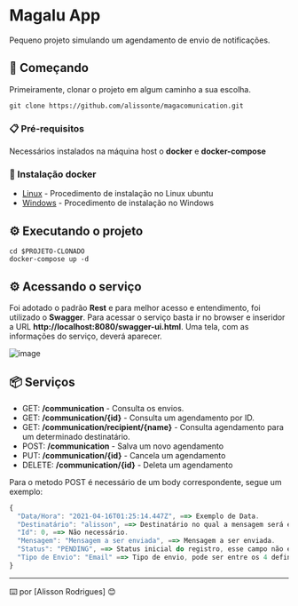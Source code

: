 # Magalu App

Pequeno projeto simulando um agendamento de envio de notificações.

## 🚀 Começando

Primeiramente, clonar o projeto em algum caminho a sua escolha.
```
git clone https://github.com/alissonte/magacomunication.git
```

### 📋 Pré-requisitos

Necessários instalados na máquina host o **docker** e **docker-compose**

### 🔧 Instalação docker

* [Linux](https://docs.docker.com/engine/install/ubuntu/) - Procedimento de instalação no Linux ubuntu
* [Windows](https://docs.docker.com/docker-for-windows/install/) - Procedimento de instalação no Windows

## ⚙️ Executando o projeto

```
cd $PROJETO-CLONADO
docker-compose up -d
```

## ⚙️ Acessando o serviço
Foi adotado o padrão **Rest** e para melhor acesso e entendimento, foi utilizado o **Swagger**. Para acessar o serviço basta ir no browser e inseridor a URL
**http://localhost:8080/swagger-ui.html**. Uma tela, com as informações do serviço, deverá aparecer.

![image](https://user-images.githubusercontent.com/585455/114957888-4b15a900-9e38-11eb-9a36-8d38e76a1996.png)

## 📦 Serviços

* GET: **/communication** - Consulta os envios.
* GET: **/communication/{id}** - Consulta um agendamento por ID.
* GET: **/communication/recipient/{name}** - Consulta agendamento para um determinado destinatário.
* POST: **/communication** - Salva um novo agendamento
* PUT: **/communication/{id}** - Cancela um agendamento
* DELETE: **/communication/{id}** - Deleta um agendamento

Para o metodo POST é necessário de um body correspondente, segue um exemplo:
```javascript
{
  "Data/Hora": "2021-04-16T01:25:14.447Z", ==> Exemplo de Data.
  "Destinatário": "alisson", ==> Destinatário no qual a mensagem será enviada.
  "Id": 0, ==> Não necessário.
  "Mensagem": "Mensagem a ser enviada", ==> Mensagem a ser enviada.
  "Status": "PENDING", ==> Status inicial do registro, esse campo não é obrigatório no body.
  "Tipo de Envio": "Email" ==> Tipo de envio, pode ser entre os 4 definidos no documento: SMS, Whatsapp, Email ou Push. Esse campo não é obrigatório no body.
}
```

---
⌨️ por [Alisson Rodrigues] 😊
